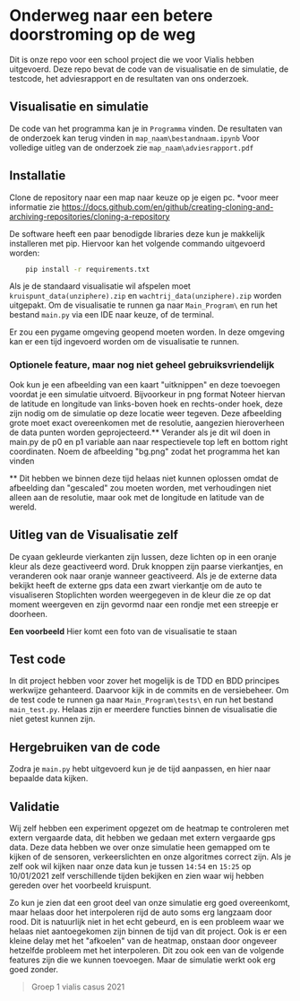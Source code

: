# Onderweg naar een betere doorstroming op de weg

Dit is onze repo voor een school project die we voor Vialis hebben uitgevoerd. 
Deze repo bevat de code van de visualisatie en de simulatie, de testcode, het adviesrapport en de resultaten van ons onderzoek. 


## Visualisatie en simulatie 
De code van het programma kan je in `Programma` vinden. De resultaten van de onderzoek kan terug vinden in `map_naam\bestandnaam.ipynb` 
Voor volledige uitleg van de onderzoek zie `map_naam\adviesrapport.pdf`

## Installatie

Clone de repository naar een map naar keuze op je eigen pc.
*voor meer informatie zie https://docs.github.com/en/github/creating-cloning-and-archiving-repositories/cloning-a-repository

De software heeft een paar benodigde libraries deze kun je makkelijk installeren met pip. Hiervoor kan het volgende commando uitgevoerd worden:
```bash
    pip install -r requirements.txt
``` 

Als je de standaard visualisatie wil afspelen moet `kruispunt_data(unziphere).zip` en `wachtrij_data(unziphere).zip` worden uitgepakt.
Om de visualisatie te runnen ga naar `Main_Program\` en run het bestand `main.py` via een IDE naar keuze, of de terminal.

Er zou een pygame omgeving geopend moeten worden. In deze omgeving kan er een tijd ingevoerd worden om de visualisatie te runnen.

### Optionele feature, maar nog niet geheel gebruiksvriendelijk

Ook kun je een afbeelding van een kaart "uitknippen" en deze toevoegen voordat je een simulatie uitvoerd. Bijvoorkeur in png format
Noteer hiervan de latitude en longitude van links-boven hoek en rechts-onder hoek, deze zijn nodig om de simulatie op deze locatie weer tegeven.
Deze afbeelding grote moet exact overeenkomen met de resolutie, aangezien hieroverheen de data punten worden geprojecteerd.**
Verander als je dit wil doen in main.py de p0 en p1 variable aan naar respectievele top left en bottom right coordinaten.
Noem de afbeelding "bg.png" zodat het programma het kan vinden



** Dit hebben we binnen deze tijd helaas niet kunnen oplossen omdat de afbeelding dan "gescaled" zou moeten worden, met verhoudingen niet alleen aan de resolutie, maar ook met de longitude en latitude van de wereld.


## Uitleg van de Visualisatie zelf

De cyaan gekleurde vierkanten zijn lussen, deze lichten op in een oranje kleur als deze geactiveerd word.
Druk knoppen zijn paarse vierkantjes, en veranderen ook naar oranje wanneer geactiveerd.
Als je de externe data bekijkt heeft de externe gps data een zwart vierkantje om de auto te visualiseren
Stoplichten worden weergegeven in de kleur die ze op dat moment weergeven en zijn gevormd naar een rondje met een streepje er doorheen.


**Een voorbeeld** 
Hier komt een foto van de visualisatie te staan


## Test code

In dit project hebben voor zover het mogelijk is de TDD en BDD principes werkwijze gehanteerd.
Daarvoor kijk in de commits en de versiebeheer. 
Om de test code te runnen ga naar `Main_Program\tests\` en run het bestand `main_test.py`. 
Helaas zijn er meerdere functies binnen de visualisatie die niet getest kunnen zijn.


## Hergebruiken van de code 
Zodra je `main.py` hebt uitgevoerd kun je de tijd aanpassen, en hier naar bepaalde data kijken. 

## Validatie
Wij zelf hebben een experiment opgezet om de heatmap te controleren met extern vergaarde data, dit hebben we gedaan met extern vergaarde gps data.
Deze data hebben we over onze simulatie heen gemapped om te kijken of de sensoren, verkeerslichten en onze algoritmes correct zijn. 
Als je zelf ook wil kijken naar onze data kun je tussen `14:54` en `15:25` op 10/01/2021 zelf verschillende tijden bekijken en zien waar wij hebben gereden over het voorbeeld kruispunt.


Zo kun je zien dat een groot deel van onze simulatie erg goed overeenkomt, maar helaas door het interpoleren rijd de auto soms erg langzaam door rood. Dit is natuurlijk niet in het echt gebeurd, en is een probleem waar we helaas niet aantoegekomen zijn binnen de tijd van dit project.
Ook is er een kleine delay met het "afkoelen" van de heatmap, onstaan door ongeveer hetzelfde probleem met het interpoleren. Dit zou ook een van de volgende features zijn die we kunnen toevoegen. Maar de simulatie werkt ook erg goed zonder.


> Groep 1 vialis casus 2021
